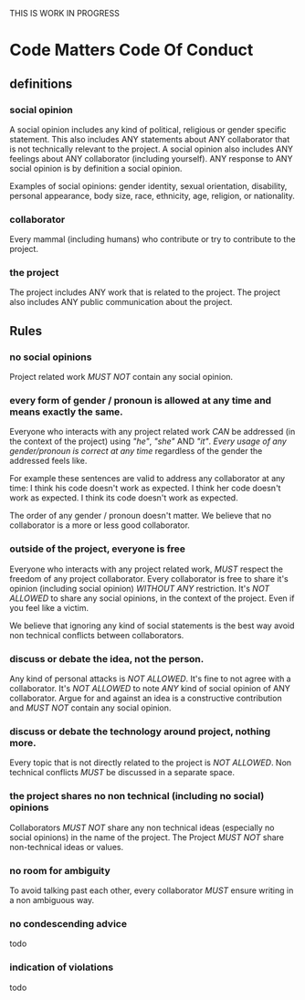 THIS IS WORK IN PROGRESS


# Code Matters Code Of Conduct

## definitions

### social opinion
A social opinion includes any kind of political, religious or gender specific statement.
This also includes ANY statements about ANY collaborator that is not technically relevant to the project.
A social opinion also includes ANY feelings about ANY collaborator (including yourself).
ANY response to ANY social opinion is by definition a social opinion.

Examples of social opinions: gender identity, sexual orientation, disability, personal appearance, body size, race, ethnicity, age, religion, or nationality.


### collaborator
Every mammal (including humans) who contribute or try to contribute to the project.


### the project
The project includes ANY work that is related to the project.
The project also includes ANY public communication about the project.


## Rules

### no social opinions
Project related work *MUST NOT* contain any social opinion.


### every form of gender / pronoun is allowed at any time and means exactly the same.
Everyone who interacts with any project related work *CAN* be addressed (in the context of the project) using *"he"*, *"she"* AND *"it"*.
*Every usage of any gender/pronoun is correct at any time* regardless of the gender the addressed feels like.

For example these sentences are valid to address any collaborator at any time:
I think his code doesn't work as expected.
I think her code doesn't work as expected.
I think its code doesn't work as expected.

The order of any gender / pronoun doesn't matter.
We believe that no collaborator is a more or less good collaborator.


### outside of the project, everyone is free
Everyone who interacts with any project related work, *MUST* respect the freedom of any project collaborator.
Every collaborator is free to share it's opinion (including social opinion) *WITHOUT ANY* restriction.
It's *NOT ALLOWED* to share any social opinions, in the context of the project. Even if you feel like a victim.

We believe that ignoring any kind of social statements is the best way avoid non technical conflicts between collaborators.


### discuss or debate the idea, not the person.
Any kind of personal attacks is *NOT ALLOWED*.
It's fine to not agree with a collaborator. It's *NOT ALLOWED* to note *ANY* kind of social opinion of ANY collaborator.
Argue for and against an idea is a constructive contribution and *MUST NOT* contain any social opinion.


### discuss or debate the technology around project, nothing more.
Every topic that is not directly related to the project is *NOT ALLOWED*.
Non technical conflicts *MUST* be discussed in a separate space.


### the project shares no non technical (including no social) opinions
Collaborators *MUST NOT* share any non technical ideas (especially no social opinions) in the name of the project.
The Project *MUST NOT* share non-technical ideas or values.


### no room for ambiguity
To avoid talking past each other, every collaborator *MUST* ensure writing in a non ambiguous way.


### no condescending advice
todo


### indication of violations
todo

